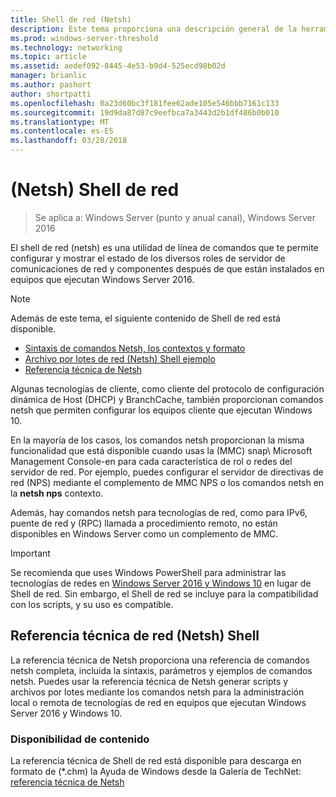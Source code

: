 ```yaml
---
title: Shell de red (Netsh)
description: Este tema proporciona una descripción general de la herramienta de línea de comandos de Shell de red (netsh) en Windows Server 2016.
ms.prod: windows-server-threshold
ms.technology: networking
ms.topic: article
ms.assetid: aedef092-8445-4e53-b9d4-525ecd98b02d
manager: brianlic
ms.author: pashort
author: shortpatti
ms.openlocfilehash: 0a23d60bc3f181fee62ade105e546bbb7161c133
ms.sourcegitcommit: 19d9da87d87c9eefbca7a3443d2b1df486b0b010
ms.translationtype: MT
ms.contentlocale: es-ES
ms.lasthandoff: 03/28/2018
---
```

# <a name="network-shell-netsh"></a>\(Netsh\) Shell de red

>Se aplica a: Windows Server (punto y anual canal), Windows Server 2016

El shell de red (netsh) es una utilidad de línea de comandos que te permite configurar y mostrar el estado de los diversos roles de servidor de comunicaciones de red y componentes después de que están instalados en equipos que ejecutan Windows Server 2016.

>[!NOTE]
>Además de este tema, el siguiente contenido de Shell de red está disponible.
>
> - [Sintaxis de comandos Netsh, los contextos y formato](netsh-contexts.md)
> - [Archivo por lotes de red (Netsh) Shell ejemplo](netsh-wins.md)
> - [Referencia técnica de Netsh](https://gallery.technet.microsoft.com/Netsh-Technical-Reference-c46523dc) 

Algunas tecnologías de cliente, como cliente del protocolo de configuración dinámica de Host \(DHCP\) y BranchCache, también proporcionan comandos netsh que permiten configurar los equipos cliente que ejecutan Windows 10.

En la mayoría de los casos, los comandos netsh proporcionan la misma funcionalidad que está disponible cuando usas la \(MMC\) snap\ Microsoft Management Console-en para cada característica de rol o redes del servidor de red. Por ejemplo, puedes configurar el servidor de directivas de red \(NPS\) mediante el complemento de MMC NPS o los comandos netsh en la **netsh nps** contexto.

Además, hay comandos netsh para tecnologías de red, como para IPv6, puente de red y \(RPC\) llamada a procedimiento remoto, no están disponibles en Windows Server como un complemento de MMC.

>[!IMPORTANT]
>Se recomienda que uses Windows PowerShell para administrar las tecnologías de redes en [Windows Server 2016 y Windows 10](https://technet.microsoft.com/library/mt156917.aspx) en lugar de Shell de red. Sin embargo, el Shell de red se incluye para la compatibilidad con los scripts, y su uso es compatible.

## <a name="network-shell-netsh-technical-reference"></a>Referencia técnica de red (Netsh) Shell

La referencia técnica de Netsh proporciona una referencia de comandos netsh completa, incluida la sintaxis, parámetros y ejemplos de comandos netsh. Puedes usar la referencia técnica de Netsh generar scripts y archivos por lotes mediante los comandos netsh para la administración local o remota de tecnologías de red en equipos que ejecutan Windows Server 2016 y Windows 10.  
  
### <a name="content-availability"></a>Disponibilidad de contenido  
  
La referencia técnica de Shell de red está disponible para descarga en formato de \(*.chm\) la Ayuda de Windows desde la Galería de TechNet: [referencia técnica de Netsh](https://gallery.technet.microsoft.com/Netsh-Technical-Reference-c46523dc)  
  

